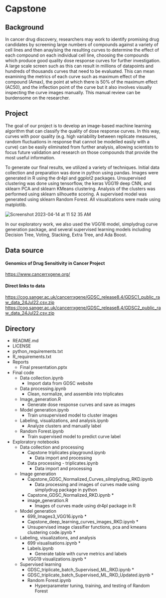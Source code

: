 # Capstone

## Background
In cancer drug discovery, researchers may work to identify promising drug candidates by screening large numbers of compounds against a variety of cell lines and then anaylsing the resulting curves to determine the effect of each compound on each individual cell line, choosing the compounds which produce good quality dose response curves for further investigation. A large scale screen such as this can result in millions of datapoints and hundreds of thousands curves that need to be evaluated. This can mean examining the metrics of each curve such as maximum effect of the compound (Amax), the point at which there is 50% of the maximum effect (AC50), and the inflection point of the curve but it also involves visually inspecting the curve images manually. This manual review can be burdensome on the researcher.  

## Project
The goal of our project is to develop an image-based machine learning algorithm that can classify the quality of dose response curves. In this way, curves with poor quality (e.g. high variability between replicate measures, random fluctuations in response that cannot be modelled easily with a curve) can be easily eliminated from further analysis, allowing scientists to focus future validation and research on those compounds that provide the most useful information. 

To generate our final results, we utilized a variety of techniques. Initial data collection and preparation was done in python using pandas. Images were generated in R using the dr4pl and ggplot2 packages. Unsupervised clustering was done using tensorflow, the keras VGG19 deep CNN, and sklearn PCA and sklearn KMeans clustering. Analysis of the clusters was performed using sklearn silhouette scoring. A supervised model was generated using sklearn Random Forest. All visualizations were made using matplotlib.

![Screenshot 2023-04-14 at 11 52 35 AM](https://user-images.githubusercontent.com/56646278/232093674-57f2c0de-e017-4d1c-938b-0df2ee11d605.png)

In our exploratory work, we also used the VGG16 model, simplydrug curve generation package, and several supervised learning models including Decision Tree, Voting, Stacking, Extra Tree, and Ada Boost.

## Data source
#### Genomics of Drug Sensitivity in Cancer Project
https://www.cancerrxgene.org/

#### Direct links to data
https://cog.sanger.ac.uk/cancerrxgene/GDSC_release8.4/GDSC1_public_raw_data_24Jul22.csv.zip
https://cog.sanger.ac.uk/cancerrxgene/GDSC_release8.4/GDSC2_public_raw_data_24Jul22.csv.zip

## Directory
* README.md
* LICENSE
* python_requirements.txt
* R_requirements.txt
* Reports
  * Final presentation.pptx
* Final code
  * Data collection.ipynb
    * Import data from GDSC website
  * Data processing.ipynb
    * Clean, normalize, and assemble into triplicates
  * Image_generation.R
    * Generate dose response curves and save as images 
  * Model generation.ipynb
    * Train unsupervised model to cluster images
  * Labeling, visualizations, and analysis.ipynb
    * Analyze clusters and manually label
  * Random Forest.ipynb
    * Train supervised model to predict curve label
* Exploratory notebooks
  * Data collection and processing
    * Capstone triplicates playground.ipynb
      * Data import and processing
    * Data processing - triplicates.ipynb
      * Data import and processing
  * Image generation
    * Capstone_GDSC_Normalized_Curves_silmplydrug_RKD.ipynb
      * Data processing and images of curves made using simplydrug package in python
    * Capstone_GDSC_Normalized_RKD.ipynb
      * 
    * image_generation.R
      * Images of curves made using dr4pl package in R
  * Model generation
    * 699_Images3_VGG16.ipynb
      * 
    * Capstone_deep_learning_curves_images_RKD.ipynb
      * 
    * Unsupervised image classifier functions, pca and kmeans clustering code.ipynb
      * 
  * Labeling, visualizations, and analysis
    * 699 visualisations.ipynb
      * 
    * Labels.ipynb
      * Generate table with curve metrics and labels
    * VGG19 visualizations.ipynb
      * 
  * Supervised learning
    * GDSC_triplicate_batch_Supervised_ML_RKD.ipynb
      * 
    * GDSC_triplicate_batch_Supervised_ML_RKD_Updated.ipynb
      * 
    * Random Forest.ipynb
      * Hyperparameter tuning, training, and testing of Random Forest
